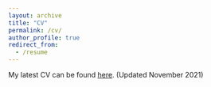```yaml
---
layout: archive
title: "CV"
permalink: /cv/
author_profile: true
redirect_from:
  - /resume
---
```


My latest CV can be found [here](http://greglanzalotto.github.io/files/GL_CV.pdf). (Updated November 2021)
